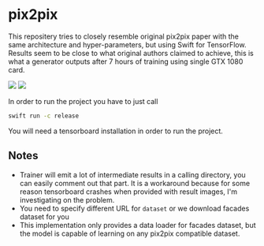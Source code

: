# pix2pix

This repositery tries to closely resemble original pix2pix paper with the same architecture and hyper-parameters, but using Swift for TensorFlow. Results seem to be close to what original authors claimed to achieve, this is what a generator outputs after 7 hours of training using single GTX 1080 card.

![](https://i.imgur.com/Od9dfe8.jpg)
![](https://i.imgur.com/zQxPCAd.jpg)

In order to run the project you have to just call 

```bash
swift run -c release
```

You will need a tensorboard installation in order to run the project. 


## Notes

- Trainer will emit a lot of intermediate results in a calling directory, you can easily comment out that part. It is a workaround because for some reason tensorboard crashes when provided with result images, I'm investigating on the problem.
- You need to specify different URL for `dataset` or we download facades dataset for you
- This implementation only provides a data loader for facades dataset, but the model is capable of learning on any pix2pix compatible dataset.
